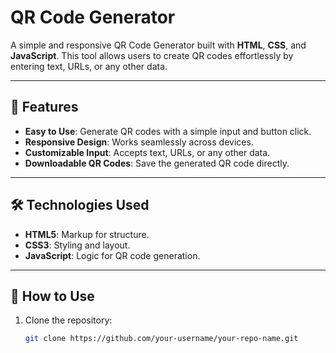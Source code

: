 # QR Code Generator

A simple and responsive QR Code Generator built with **HTML**, **CSS**, and **JavaScript**. This tool allows users to create QR codes effortlessly by entering text, URLs, or any other data.  

---

## 🚀 Features
- **Easy to Use**: Generate QR codes with a simple input and button click.
- **Responsive Design**: Works seamlessly across devices.
- **Customizable Input**: Accepts text, URLs, or any other data.
- **Downloadable QR Codes**: Save the generated QR code directly.

---

## 🛠️ Technologies Used
- **HTML5**: Markup for structure.
- **CSS3**: Styling and layout.
- **JavaScript**: Logic for QR code generation.

---

## 📖 How to Use
1. Clone the repository:
   ```bash
   git clone https://github.com/your-username/your-repo-name.git
